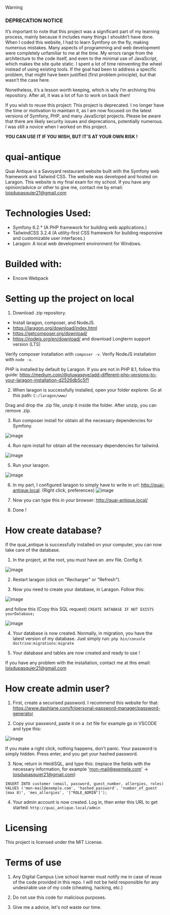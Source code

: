 > [!WARNING]  
> ### DEPRECATION NOTICE
> It’s important to note that this project was a significant part of my learning process, mainly because it includes many things I shouldn’t have done. When I coded this website, I had to learn Symfony on the fly, making numerous mistakes. Many aspects of programming and web development were completely unfamiliar to me at the time. My errors range from the architecture to the code itself, and even to the minimal use of JavaScript, which makes the site quite static. I spent a lot of time reinventing the wheel instead of using existing tools. If the goal had been to address a specific problem, that might have been justified (first problem principle), but that wasn’t the case here.
> 
> Nonetheless, it’s a lesson worth keeping, which is why I’m archiving this repository. After all, it was a lot of fun to work on back then!
> 
> If you wish to reuse this project: This project is deprecated. I no longer have the time or motivation to maintain it, as I am now focused on the latest versions of Symfony, PHP, and many JavaScript projects. Please be aware that there are likely security issues and deprecations, potentially numerous. I was still a novice when I worked on this project. 
>
> __**YOU CAN USE IT IF YOU WISH, BUT IT'S AT YOUR OWN RISK !**__

# quai-antique
Quai Antique is a Savoyard restaurant website built with the Symfony web framework and Tailwind CSS. The website was developed and hosted on Laragon. This website is my final exam for my school. If you have any opinion/advice or other to give me, contact me by email: loisdupasquier21@gmail.com 

# Technologies Used:
- Symfony 6.2.* (A PHP framework for building web applications.)
- TailwindCSS 3.2.4 (A utility-first CSS framework for building responsive and customizable user interfaces.)
- Laragon: A local web development environment for Windows.

# Builded with:
- Encore Webpack
 
# Setting up the project on local
1. Download .zip repository.

- Install laragon, composer, and NodeJS.
- https://laragon.org/download/index.html
- https://getcomposer.org/download/
- https://nodejs.org/en/download/ and download Longterm support version (LTS)


 Verify composer installation with `composer -v`.
 Verify NodeJS installation with `node -v`. 

 PHP is installed by default by Laragon.
 If you are not in PHP 8.1, follow this guide: https://medium.com/@oluwaseye/add-different-php-versions-to-your-laragon-installation-d2526db5c5f1

2. When laragon is successfully installed, open your folder explorer. Go at this path:
 `C:/laragon/www/`

 Drag and drop the .zip file, unzip it inside the folder. After unzip, you can remove .zip.


3. Run composer install for obtain all the necessary dependencies for Symfony.

![image](https://user-images.githubusercontent.com/58104051/220336025-ba9f2fe8-c734-475d-9095-da80cd56e35d.png)


4. Run npm install for obtain all the necessary dependencies for tailwind.

![image](https://user-images.githubusercontent.com/58104051/220336133-69e0bcca-a09c-4f6b-acef-adc07417a54c.png)


5. Run your laragon.

![image](https://user-images.githubusercontent.com/58104051/220337253-aa238652-f2b2-45cb-88d7-a8d68ffcde2c.png)


6. In my part, I configured laragon to simply have to write in url: http://quai-antique.local.
(Right click, preferences)
![image](https://user-images.githubusercontent.com/58104051/213677753-079cb3fb-48b5-405b-ab74-7290ad595240.png)

7. Now you can type this in your browser: http://quai-antique.local/

8. Done !

# How create database?
If the quai_antique is successfully installed on your computer, you can now take care of the database.

1. In the project, at the root, you must have an .env file. Config it.

![image](https://user-images.githubusercontent.com/58104051/220340407-dafa49db-8061-410f-aacd-20c843543ba0.png)

2. Restart laragon (click on "Recharger" or "Refresh").

3. Now you need to create your database, in Laragon. Follow this:

![image](https://user-images.githubusercontent.com/58104051/220366562-677343b1-01a6-4a83-9e81-f89dd768a0f5.png)


 and follow this
(Copy this SQL request) `CREATE DATABASE IF NOT EXISTS yourDatabase;`

![image](https://user-images.githubusercontent.com/58104051/220342720-1a742b82-fb0f-436b-ab57-f7c5c541ba68.png)

4. Your database is now created. Normally, in migration, you have the latest version of my database.
Just simply run:
`php bin/console doctrine:migrations:migrate`

6. Your database and tables are now created and ready to use !

If you have any problem with the installation, contact me at this email: loisdupasquier21@gmail.com

# How create admin user? 

1. First, create a securised password. I recommend this website for that: https://www.dashlane.com/fr/personal-password-manager/password-generator

2. Copy your password, paste it on a .txt file for example go in VSCODE and type this:

![image](https://user-images.githubusercontent.com/58104051/220362457-04ac5f08-f236-4274-8143-2e8cdedfbc16.png)

If you make a right click, nothing happens, don't panic. Your password is simply hidden.
Press enter, and you get your hashed password.

3. Now, return in HeidiSQL, and type this:
(replace the fields with the necessary information, for example 'mon-mail@exemple.com' -> loisdupasquier21@gmail.com)

`INSERT INTO customer (email, password, guest_number, allergies, roles) VALUES ('mon-mail@exemple.com', 'hashed_password', 'number_of_guest (max 8)', 'mes_allergies', '["ROLE_ADMIN"]');`

4. Your admin account is now created. Log in, then enter this URL to get started:
`http://quai_antique.local/admin`

# Licensing
This project is licensed under the MIT License.

# Terms of use
1. Any Digital Campus Live school learner must notify me in case of reuse of the code provided in this repo. 
I will not be held responsible for any undesirable use of my code (cheating, hacking, etc.)

2. Do not use this code for malicious purposes.

3. Give me a advice, let's not waste our time.


